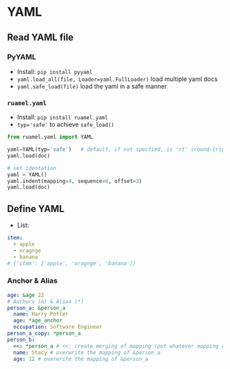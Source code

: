 # YAML

## Read YAML file
### PyYAML
- Install: `pip install pyyaml`
- `yaml.load_all(file, Loader=yaml.FullLoader)` load multiple yaml docs
- `yaml.safe_load(file)` load the yaml in a safe manner
### `ruamel.yaml`
- Install: `pip install ruamel.yaml`
- `typ='safe'` to achieve `safe_load()`
```Python
from ruamel.yaml import YAML

yaml=YAML(typ='safe')   # default, if not specfied, is 'rt' (round-trip)
yaml.load(doc)

# set identation
yaml = YAML()
yaml.indent(mapping=4, sequence=6, offset=3)
yaml.load(doc)
```

## Define YAML

- List:

```yaml
item:
  - apple
  - oragnge
  - banana
# {'item': ['apple', 'oragnge', 'banana']}
```

### Anchor & Alias

```yaml
age: &age 22
# Anchors (&) & Alias (*)
person_a: &person_a
  name: Harry Potter
  age: *age_anchor
  occupation: Software Engineer
person_a_copy: *person_a
person_b:
  <<: *person_a # <<: create merging of mapping (put whatever mapping on &person_a)
  name: Stacy # overwrite the mapping of &person_a
  age: 12 # overwrite the mapping of &person_a

```

